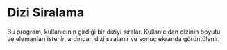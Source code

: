 # Dizi Siralama
 Bu program, kullanıcının girdiği bir diziyi sıralar. Kullanıcıdan dizinin boyutu ve elemanları istenir, ardından dizi sıralanır ve sonuç ekranda görüntülenir.
